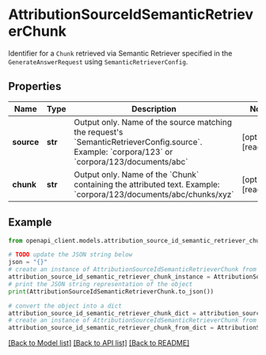 # AttributionSourceIdSemanticRetrieverChunk

Identifier for a `Chunk` retrieved via Semantic Retriever specified in the  `GenerateAnswerRequest` using `SemanticRetrieverConfig`.

## Properties

Name | Type | Description | Notes
------------ | ------------- | ------------- | -------------
**source** | **str** | Output only. Name of the source matching the request&#39;s  &#x60;SemanticRetrieverConfig.source&#x60;. Example: &#x60;corpora/123&#x60; or  &#x60;corpora/123/documents/abc&#x60; | [optional] [readonly] 
**chunk** | **str** | Output only. Name of the &#x60;Chunk&#x60; containing the attributed text.  Example: &#x60;corpora/123/documents/abc/chunks/xyz&#x60; | [optional] [readonly] 

## Example

```python
from openapi_client.models.attribution_source_id_semantic_retriever_chunk import AttributionSourceIdSemanticRetrieverChunk

# TODO update the JSON string below
json = "{}"
# create an instance of AttributionSourceIdSemanticRetrieverChunk from a JSON string
attribution_source_id_semantic_retriever_chunk_instance = AttributionSourceIdSemanticRetrieverChunk.from_json(json)
# print the JSON string representation of the object
print(AttributionSourceIdSemanticRetrieverChunk.to_json())

# convert the object into a dict
attribution_source_id_semantic_retriever_chunk_dict = attribution_source_id_semantic_retriever_chunk_instance.to_dict()
# create an instance of AttributionSourceIdSemanticRetrieverChunk from a dict
attribution_source_id_semantic_retriever_chunk_from_dict = AttributionSourceIdSemanticRetrieverChunk.from_dict(attribution_source_id_semantic_retriever_chunk_dict)
```
[[Back to Model list]](../README.md#documentation-for-models) [[Back to API list]](../README.md#documentation-for-api-endpoints) [[Back to README]](../README.md)


